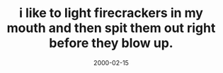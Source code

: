 ---
layout: base.njk
title : 'i like to light firecrackers in my mouth and then spit them out right before they blow up.' 
view_title : 'i like to light firecrackers in my mouth and then spit them out right before they blow up.' 
year : '2000' 
date : '2000-02-15' 
img_file : '/drawing/iliketolight.png' 
html_file : 'iliketoli' 
next_html : 'somemush.html' 
year_order : '173' 
permalink : "title/{{html_file}}.html"
---
